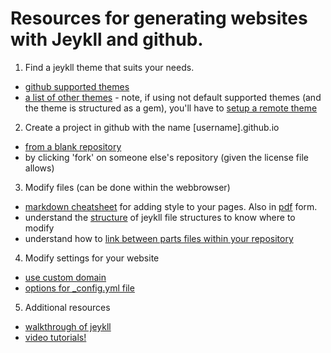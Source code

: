 # Resources for generating websites with Jeykll and github.

1. Find a jeykll theme that suits your needs.
  * [github supported themes](https://pages.github.com/themes/)
  * [a list of other themes](https://jekyllthemes.io/free) - note, if using not default supported themes (and the theme is structured as a gem), you'll have to [setup a remote theme](https://mmistakes.github.io/minimal-mistakes/docs/quick-start-guide/#remote-theme-method)
2. Create a project in github with the name [username].github.io
  * [from a blank repository](https://github.com/new)
  * by clicking 'fork' on someone else's repository (given the license file allows)
3. Modify files (can be done within the webbrowser)
  * [markdown cheatsheet](https://github.com/adam-p/markdown-here/wiki/Markdown-Cheatsheet) for adding style to your pages. Also in [pdf](https://guides.github.com/pdfs/markdown-cheatsheet-online.pdf) form.
  * understand the [structure](https://jekyllrb.com/docs/structure/) of jeykll file structures to know where to modify
  * understand how to [link between parts files within your repository](https://jekyllrb.com/docs/liquid/)
4. Modify settings for your website
  * [use custom domain](https://docs.github.com/en/github/working-with-github-pages/about-custom-domains-and-github-pages)
  * [options for _config.yml file](https://jekyllrb.com/docs/configuration/)
5. Additional resources
  * [walkthrough of jeykll](https://jekyllrb.com/docs/step-by-step/01-setup/)
  * [video tutorials!](https://jekyllrb.com/tutorials/video-walkthroughs/)
